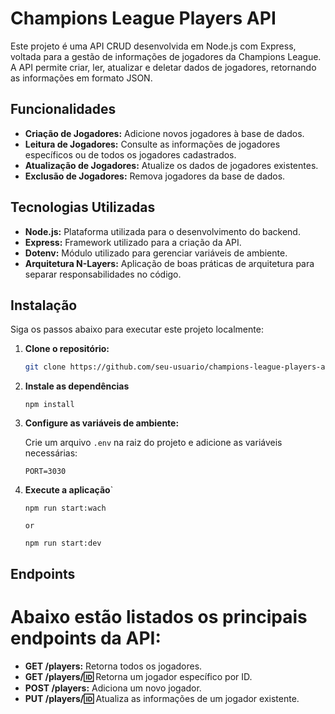 # Champions League Players API

Este projeto é uma API CRUD desenvolvida em Node.js com Express, voltada para a gestão de informações de jogadores da Champions League. A API permite criar, ler, atualizar e deletar dados de jogadores, retornando as informações em formato JSON.

## Funcionalidades

- **Criação de Jogadores:** Adicione novos jogadores à base de dados.
- **Leitura de Jogadores:** Consulte as informações de jogadores específicos ou de todos os jogadores cadastrados.
- **Atualização de Jogadores:** Atualize os dados de jogadores existentes.
- **Exclusão de Jogadores:** Remova jogadores da base de dados.

## Tecnologias Utilizadas

- **Node.js:** Plataforma utilizada para o desenvolvimento do backend.
- **Express:** Framework utilizado para a criação da API.
- **Dotenv:** Módulo utilizado para gerenciar variáveis de ambiente.
- **Arquitetura N-Layers:** Aplicação de boas práticas de arquitetura para separar responsabilidades no código.

## Instalação

Siga os passos abaixo para executar este projeto localmente:

1. **Clone o repositório:**

   ```bash
   git clone https://github.com/seu-usuario/champions-league-players-api.git

2. **Instale as dependências**
    ```
    npm install

3. **Configure as variáveis de ambiente:**

    Crie um arquivo ``.env`` na raiz do projeto e adicione as variáveis necessárias:
    ```
    PORT=3030

4. **Execute a aplicação**`
    ```
    npm run start:wach

    or

    npm run start:dev

## Endpoints
# Abaixo estão listados os principais endpoints da API:

- **GET /players:** Retorna todos os jogadores.
- **GET /players/:id:** Retorna um jogador específico por ID.
- **POST /players:** Adiciona um novo jogador.
- **PUT /players/:id:** Atualiza as informações de um jogador existente.


